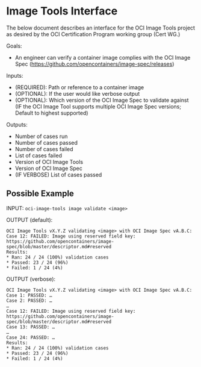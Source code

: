 # Image Tools Interface

The below document describes an interface for the OCI Image Tools project as desired by the OCI Certification Program working group (Cert WG.)

Goals:
* An engineer can verify a container image complies with the OCI Image Spec (https://github.com/opencontainers/image-spec/releases) 

Inputs:
* (REQUIRED): Path or reference to a container image
* (OPTIONAL): If the user would like verbose output
* (OPTIONAL): Which version of the OCI Image Spec to validate against 
(IF the OCI Image Tool supports multiple OCI Image Spec versions; Default to highest supported)

Outputs:
* Number of cases run
* Number of cases passed
* Number of cases failed
* List of cases failed
* Version of OCI Image Tools
* Version of OCI Image Spec
* (IF VERBOSE) List of cases passed

## Possible Example

INPUT: 
`oci-image-tools image validate <image>`

OUTPUT (default): 
```
OCI Image Tools vX.Y.Z validating <image> with OCI Image Spec vA.B.C:
Case 12: FAILED: Image using reserved field key: https://github.com/opencontainers/image-spec/blob/master/descriptor.md#reserved 
Results: 
* Ran: 24 / 24 (100%) validation cases
* Passed: 23 / 24 (96%)
* Failed: 1 / 24 (4%)
```

OUTPUT (verbose):
```
OCI Image Tools vX.Y.Z validating <image> with OCI Image Spec vA.B.C:
Case 1: PASSED: …
Case 2: PASSED: …
…
Case 12: FAILED: Image using reserved field key: https://github.com/opencontainers/image-spec/blob/master/descriptor.md#reserved
Case 13: PASSED: …
…
Case 24: PASSED: …
Results: 
* Ran: 24 / 24 (100%) validation cases
* Passed: 23 / 24 (96%)
* Failed: 1 / 24 (4%)
```
